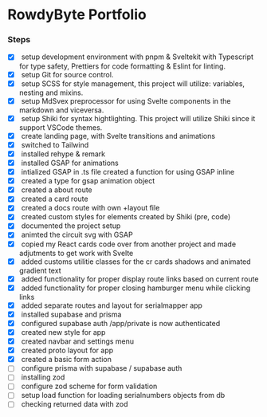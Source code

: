 # RowdyByte Portfolio

### Steps

- [x] &nbsp;setup development environment with pnpm & Sveltekit with Typescript for type safety, Prettiers for code formatting & Eslint for linting.
- [x] &nbsp;setup Git for source control.
- [x] &nbsp;setup SCSS for style management, this project will utilize: variables, nesting and mixins.
- [x] &nbsp;setup MdSvex preprocessor for using Svelte components in the markdown and viceversa.
- [x] &nbsp;setup Shiki for syntax hightlighting. This project will utilize Shiki since it support VSCode themes.
- [x] &nbsp;create landing page, with Svelte transitions and animations
- [x] &nbsp;switched to Tailwind
- [x] &nbsp;installed rehype & remark
- [x] &nbsp;installed GSAP for animations
- [x] &nbsp;intialized GSAP in .ts file created a function for using GSAP inline
- [x] &nbsp;created a type for gsap animation object
- [x] &nbsp;created a about route
- [x] &nbsp;created a card route
- [x] &nbsp;created a docs route with own +layout file
- [x] &nbsp;created custom styles for elements created by Shiki (pre, code)
- [x] &nbsp;documented the project setup
- [x] &nbsp;animted the circuit svg with GSAP
- [x] &nbsp;copied my React cards code over from another project and made adjutments to get work with Svelte
- [x] &nbsp;added customs utilitie classes for the cr cards shadows and animated gradient text
- [x] &nbsp;added functionality for proper display route links based on current route
- [x] &nbsp;added functionality for proper closing hamburger menu while clicking links
- [x] &nbsp;added separate routes and layout for serialmapper app
- [x] &nbsp;installed supabase and prisma
- [x] &nbsp;configured supabase auth /app/private is now authenticated
- [x] &nbsp;created new style for app
- [x] &nbsp;created navbar and settings menu
- [x] &nbsp;created proto layout for app
- [x] &nbsp;created a basic form action
- [ ] &nbsp;configure prisma with supabase / supabase auth
- [ ] &nbsp;installing zod
- [ ] &nbsp;configure zod scheme for form validation
- [ ] &nbsp;setup load function for loading serialnumbers objects from db
- [ ] &nbsp;checking returned data with zod
